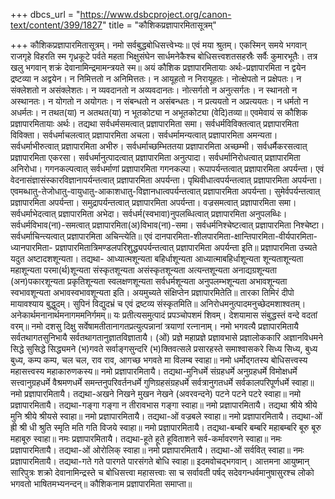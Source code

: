 +++
dbcs_url = "https://www.dsbcproject.org/canon-text/content/399/1827"
title = "कौशिकप्रज्ञापारमितासूत्रम्"

+++
कौशिकप्रज्ञापारमितासूत्रम्।
नमो सर्वबुद्धबोधिसत्त्वेभ्यः॥
एवं मया श्रुतम्। एकस्मिन् समये भगवान् राजगृहे विहरति स्म गृध्रकूटे पर्वते महता भिक्षुसंघेन सार्धमनेकैश्च बोधिसत्त्वशतसहस्रैः सर्वैः कुमारभूतैः। तत्र खलु भगवान् शक्रं देवानामिन्द्रमामन्त्रयते स्म॥
अयं कौशिक प्रज्ञापारमितायाः अर्थः-प्रज्ञापारमिता न द्वयेन द्रष्टव्या न अद्वयेन। न निमित्ततो न अनिमित्ततः। न आयूहतो न निरायूहतः। नोत्क्षेपतो न प्रक्षेपतः। न संक्लेशतो न असंक्लेशतः। न व्यवदानतो न अव्यवदानतः। नोत्सर्गतो न अनुत्सर्गतः। न स्थानतो न अस्थानतः। न योगतो न अयोगतः। न संबन्धतो न असंबन्धतः। न प्रत्ययतो न अप्रत्ययतः। न धर्मतो न अधर्मतः। न तथत(या) न अतथत(या) न भूतकोट्या न अभूतकोट्या (वेदि)तव्या॥
एवमेवायं स कौशिक प्रज्ञापारमितायाः अर्थः। तद्यथा सर्वधर्मसमत्वात् प्रज्ञापारमिता समा। सर्वधर्मविविक्तत्वात् प्रज्ञापारमिता विविक्ता। सर्वधर्माचलत्वात् प्रज्ञापारमिता अचला। सर्वधर्मामन्यत्वात् प्रज्ञापारमिता अमन्यता। सर्वधर्माभीरुत्वात् प्रज्ञापारमिता अभीरु। सर्वधर्माच्छम्भिततया प्रज्ञापारमिता अच्छम्भी। सर्वधर्मैकरसत्वात् प्रज्ञापारमिता एकरसा। सर्वधर्मानुत्पादत्वात् प्रज्ञापारमिता अनुत्पादा। सर्वधर्मानिरोधत्वात् प्रज्ञापारमिता अनिरोधा। गगनकल्पत्वात् सर्वधर्माणां प्रज्ञापारमिता गगनकल्पा। रूपापर्यन्तत्वात् प्रज्ञापारमिता अपर्यन्ता। एवं वेदनासंज्ञासंस्कारविज्ञानापर्यन्तत्वात् प्रज्ञापारमिता अपर्यन्ता। पृथिवीधात्वपर्यन्तत्वात् प्रज्ञापारमिता अपर्यन्ता।   एवमब्धातु-तेजोधातु-वायुधातु-आकाशधातु-विज्ञानधात्वपर्यन्तत्वात् प्रज्ञापारमिता अपर्यन्ता। सुमेर्वपर्यन्तत्वात् प्रज्ञापारमिता अपर्यन्ता। समुद्रापर्यन्तत्वात् प्रज्ञापारमिता अपर्यन्ता। वज्रसमत्वात् प्रज्ञापारमिता समा। सर्वधर्माभेदत्वात् प्रज्ञापारमिता अभेदा। सर्वधर्म(स्वभावा)नुपलब्धित्वात् प्रज्ञापारमिता अनुपलब्धिः। सर्वधर्मविभाव(ना)-समत्वात् प्रज्ञापारमिता(अ)विभाव(ना)-समा। सर्वधर्मनिश्चेष्टत्वात् प्रज्ञापारमिता निश्चेष्टा। सर्वधर्माचिन्त्यत्वात् प्रज्ञापारमिता अचिन्त्येति॥
एवं दानपारमिता-शीलपारमिता-क्षान्तिपारमिता-वीर्यपारमिता-ध्यानपारमिता-
प्रज्ञापारमितात्रिमण्डलपरिशुद्ध्यपर्यन्तत्वात् प्रज्ञापारमिता अपर्यन्ता इति॥
प्रज्ञापारमिता उच्यते यदुत अष्टादशशून्यता। तद्यथा- आध्यात्मशून्यता बहिर्धाशून्यता आध्यात्माबहिर्धाशून्यता शून्यताशून्यता महाशून्यता परमा(र्थ)शून्यता संस्कृतशून्यता असंस्कृतशून्यता अत्यन्तशून्यता अनाद्यग्रशून्यता (अन)पकारशून्यता प्रकृतिशून्यता स्वलक्षणशून्यता सर्वधर्मशून्यता अनुपलम्भशून्यता अभावशून्यता स्वभावशून्यता अभावस्वभावशून्यता इति। अयमुच्यते संक्षिप्तेन प्रज्ञापारमितेति॥
तारका तिमिरं दीपो मायावश्याय बुद्धुदम्।
सुपिनं विद्युदभ्रं च एवं द्रष्टव्य संस्कृतमिति॥
अनिरोधमनुत्पादमनुच्छेदमशाश्वतम्।
अनेकार्थमनानार्थमनागममनिर्गमम्॥
यः प्रतीत्यसमुत्पादं प्रपञ्चोपशमं शिवम्।
देशयामास संबुद्धस्तं वन्दे वदतां वरम्॥
नमो दशसु दिक्षु सर्वेषामतीतानागतप्रत्युत्पन्नानां त्रयाणां रत्नानाम्। नमो भगवत्यै प्रज्ञापारमितायै सर्वतथागतसुनिभायै सर्वतथागतानुज्ञातविज्ञातायै। (ओं) प्रज्ञे महाप्रज्ञे प्रज्ञावभासे प्रज्ञालोककारि अज्ञानविधमने सिद्धे सुसिद्धे सिद्ध्यमने (भ)गवते सर्वाङ्गसुन्दरि (भ)क्तिवत्सले प्रसारहस्ते समाश्वासकरे सिध्य सिध्य, बुध्य बुध्य, कम्प कम्प, चल चल, राव राव, आगच्छ भगवते मा विलम्ब स्वाहा॥
नमो धर्मोद्गतस्य बोधिसत्त्वस्य महासत्त्वस्य महाकारुणकस्य॥
नमो प्रज्ञापारमितायै। तद्यथा-मुनिधर्मे संग्रहधर्मे अनुग्रहधर्मे विमोक्षधर्मे सत्त्वानुग्रहधर्मे वैश्रमणधर्मे समन्तनुपरिवर्तनधर्मे गुणिग्रहसंग्रहधर्मे सर्वत्रानुगतधर्मे सर्वकालपरिपूर्णधर्मे स्वाहा॥
नमो प्रज्ञापारमितायै। तद्यथा-अखने निखने मुखन नेखने (अवरवन्दने) पटने पटने पटरे स्वाहा॥
नमो प्रज्ञापारमितायै। तद्यथा-गङ्गा गङ्गा न तीरावभास गङ्गा स्वाहा॥
नमो प्रज्ञापारमितायै। तद्यथा श्रीये श्रीये मुनि श्रीये श्रीयसे स्वाहा॥
नमो प्रज्ञापारमितायै। तद्यथा-ओं वज्रबले स्वाहा॥
नमो प्रज्ञापारमितायै। तद्यथा-ओं ह्री श्री धी श्रुति स्मृति मति गति विजये स्वाहा॥
नमो प्रज्ञापारमितायै। तद्यथा-बम्बरि बम्बरि महाबम्बरि बूरु बूरु महाबूरु स्वाहा॥
नमः प्रज्ञापारमितायै। तद्यथा-हूते हूते हूविताशने सर्व-कर्मावरणने स्वाहा॥
नमः प्रज्ञापारमितायै। तद्यथा-ओं ओरोलिक् स्वाहा॥
नमो प्रज्ञापारमितायै। तद्यथा-ओं सर्ववित् स्वाहा॥
नमः प्रज्ञापारमितायै। तद्यथा-गते गते पारगते पारसंगते बोधि स्वाहा॥
इदमवोचद्भगवान्। आत्तमना आयुष्मान् सारिपुत्रः शक्रो देवानामिन्द्रस्ते च बोधिसत्त्वा महासत्त्वाः सा च सर्वावती पर्षद् सदेवगन्धर्वमानुषासुरश्च लोको भगवतो भाषितमभ्यनन्दन्॥
कौशिकनाम प्रज्ञापारमिता समाप्ता॥
